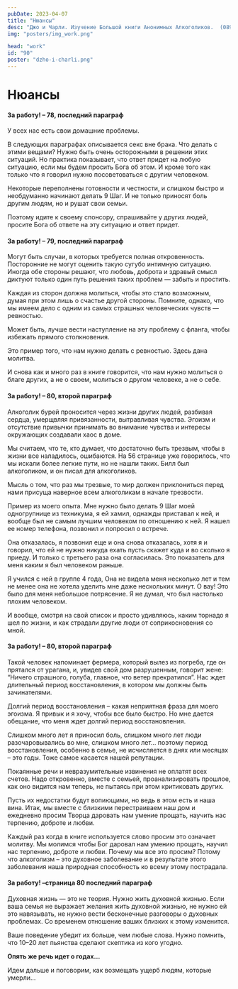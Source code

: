 ```yaml
---
pubDate: 2023-04-07
title: "Нюансы"
desc: "Джо и Чарли. Изучение Большой книги Анонимных Алкоголиков.  (089)"
img: "posters/img_work.png"

head: "work"
id: "90"
poster: "dzho-i-charli.png"
---
```


# Нюансы

#### За работу! – 78, последний параграф

У всех нас есть свои домашние проблемы.

В следующих параграфах описывается секс вне брака. Что делать с этими вещами? Нужно быть очень осторожными в решении этих ситуаций. Но практика показывает, что ответ придет на любую ситуацию, если мы будем просить Бога об этом. И кроме того как только что я говорил нужно посоветоваться с другим человеком.

Некоторые переполнены готовности и честности, и слишком быстро и необдуманно начинают делать 9 Шаг. И не только приносят боль другим людям, но и рушат свои семьи.

Поэтому идите к своему спонсору, спрашивайте у других людей, просите Бога об ответе на эту ситуацию и ответ придет.

#### За работу! – 79, последний параграф

Могут быть случаи, в которых требуется полная откровенность. Посторонние не могут оценить такую сугубо интимную ситуацию. Иногда обе стороны решают, что любовь, доброта и здравый смысл диктуют только один путь решения таких проблем — забыть и простить.

Каждая из сторон должна молиться, чтобы это стало возможным, думая при этом лишь о счастье другой стороны. Помните, однако, что мы имеем дело с одним из самых страшных человеческих чувств — ревностью.

Может быть, лучше вести наступление на эту проблему с фланга, чтобы избежать прямого столкновения.

Это пример того, что нам нужно делать с ревностью. Здесь дана молитва.

И снова как и много раз в книге говорится, что нам нужно молиться о благе других, а не о своем, молиться о другом человеке, а не о себе.

#### За работу! – 80, второй параграф

Алкоголик бурей проносится через жизни других людей, разбивая сердца, умерщвляя привязанности, вытравливая чувства. Эгоизм и отсутствие привычки принимать во внимание чувства и интересы окружающих создавали хаос в доме.

Мы считаем, что те, кто думает, что достаточно быть трезвым, чтобы в жизни все наладилось, ошибаются.
На 56 странице уже говорилось, что мы искали более легкие пути, но не нашли таких. Билл был алкоголиком, и он писал для алкоголиков.

Мысль о том, что раз мы трезвые, то мир должен приклониться перед нами присуща наверное всем алкоголикам в начале трезвости.

Пример из моего опыта. Мне нужно было делать 9 Шаг моей одногрупнице из техникума, я ей хамил, однажды приставал к ней, и вообще был не самым лучшим человеком по отношению к ней. Я нашел ее номер телефона, позвонил и попросил о встрече.

Она отказалась, я позвонил еще и она снова отказалась, хотя я и говорил, что ей не нужно никуда ехать пусть скажет куда и во сколько я приеду. И только с третьего раза она согласилась. Это показатель для меня каким я был человеком раньше.

Я учился с ней в группе 4 года, Она не видела меня несколько лет и тем не менее она не хотела уделить мне даже нескольких минут. О вау! Это было для меня небольшое потрясение. Я не думал, что был настолько плохим человеком.

И вообще, смотря на свой список и просто удивляюсь, каким торнадо я шел по жизни, и как страдали другие люди от соприкосновения со мной.

#### За работу! – 80, второй параграф

Такой человек напоминает фермера, который вылез из погреба, где он прятался от урагана, и, увидев свой дом разрушенным, говорит жене: “Ничего страшного, голуба, главное, что ветер прекратился”. Нас ждет длительный период восстановления, в котором мы должны быть зачинателями.

Долгий период восстановления – какая неприятная фраза для моего эгоизма. Я привык и я хочу, чтобы все было быстро. Но мне дается обещание, что меня ждет долгий период восстановления.

Слишком много лет я приносил боль, слишком много лет люди разочаровывались во мне, слишком много лет… поэтому период восстановления, особенно в семье, не исчисляется в днях или месяцах – это годы. Тоже самое касается нашей репутации.

Покаянные речи и невразумительные извинения не оплатят всех счетов. Надо откровенно, вместе с семьей, проанализировать прошлое, как оно видится нам теперь, не пытаясь при этом критиковать других.

Пусть их недостатки будут вопиющими, но ведь в этом есть и наша вина. Итак, мы вместе с близкими перестраиваем наш дом и ежедневно просим Творца даровать нам умение прощать, научить нас терпению, доброте и любви.

Каждый раз когда в книге используется слово просим это означает молитву. Мы молимся чтобы Бог даровал нам умению прощать, научил нас терпению, доброте и любви. Почему мы все это просим? Потому что алкоголизм – это духовное заболевание и в результате этого заболевания наша природная способность ко всему этому пострадала.

#### За работу! –страница 80 последний параграф

Духовная жизнь — это не теория. Нужно жить духовной жизнью. Если ваша семья не выражает желания жить духовной жизнью, не нужно ей это навязывать, не нужно вести бесконечные разговоры о духовных проблемах. Со временем отношение ваших близких к этому изменится.

Ваше поведение убедит их больше, чем любые слова. Нужно помнить, что 10–20 лет пьянства сделают скептика из кого угодно.

**Опять же речь идет о годах…**

Идем дальше и поговорим, как возмещать ущерб людям, которые умерли…
